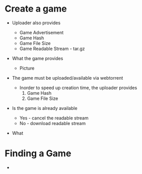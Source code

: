 
# Create a game
  - Uploader also provides
    - Game Advertisement
    - Game Hash
    - Game File Size
    - Game Readable Stream - tar.gz
  - What the game provides
    - Picture
  - The game must be uploaded/available via webtorrent
    - Inorder to speed up creation time, the uploader provides
      1. Game Hash
      2. Game File Size
  - Is the game is already available
    - Yes - cancel the readable stream
    - No - download readable stream

  - What

# Finding a Game
  -
